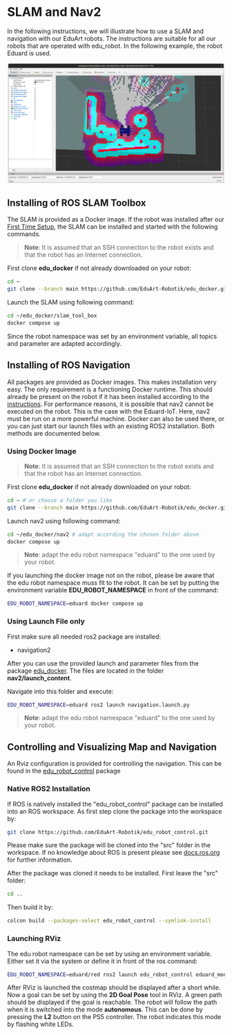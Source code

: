 # SLAM and Nav2

In the following instructions, we will illustrate how to use a SLAM and navigation with our EduArt robots. The instructions are suitable for all our robots that are operated with edu_robot. In the following example, the robot Eduard is used.

![](../image/eduard-nav2.png)

## Installing of ROS SLAM Toolbox

The SLAM is provided as a Docker image. If the robot was installed after our [First Time Setup](../setup/overview.md), the SLAM can be installed and started with the following commands.

> **Note**: It is assumed that an SSH connection to the robot exists and that the robot has an Internet connection.

First clone **edu_docker** if not already downloaded on your robot:

```bash
cd ~
git clone --branch main https://github.com/EduArt-Robotik/edu_docker.git
```

Launch the SLAM using following command:

```bash
cd ~/edu_docker/slam_tool_box
docker compose up
```

Since the robot namespace was set by an environment variable, all topics and parameter are adapted accordingly.

## Installing of ROS Navigation

All packages are provided as Docker images. This makes installation very easy. The only requirement is a functioning Docker runtime. This should already be present on the robot if it has been installed according to the [instructions](../setup/overview.md). For performance reasons, it is possible that nav2 cannot be executed on the robot. This is the case with the Eduard-IoT. Here, nav2 must be run on a more powerful machine. Docker can also be used there, or you can just start our launch files with an existing ROS2 installation. Both methods are documented below.

### Using Docker Image

> **Note**: It is assumed that an SSH connection to the robot exists and that the robot has an Internet connection.

First clone **edu_docker** if not already downloaded on your robot:

```bash
cd ~ # or choose a folder you like
git clone --branch main https://github.com/EduArt-Robotik/edu_docker.git
```

Launch nav2 using following command:

```bash
cd ~/edu_docker/nav2 # adapt according the chosen folder above.
docker compose up
```

> **Note**: adapt the edu robot namespace "eduard" to the one used by your robot.

If you launching the docker image not on the robot, please be aware that the edu robot namespace muss fit to the robot. It can be set by putting the environment variable **EDU_ROBOT_NAMESPACE** in front of the command:

```bash
EDU_ROBOT_NAMESPACE=eduard docker compose up
```

### Using Launch File only

First make sure all needed ros2 package are installed:

* navigation2

After you can use the provided launch and parameter files from the package [edu_docker](https://github.com/EduArt-Robotik/edu_docker). The files are located in the folder **nav2/launch_content**.

Navigate into this folder and execute:

```bash
EDU_ROBOT_NAMESPACE=eduard ros2 launch navigation.launch.py
```

> **Note**: adapt the edu robot namespace "eduard" to the one used by your robot.

## Controlling and Visualizing Map and Navigation

An Rviz configuration is provided for controlling the navigation. This can be found in the [edu_robot_control](https://github.com/EduArt-Robotik/edu_robot_control) package

### Native ROS2 Installation

If ROS is natively installed the "edu_robot_control" package can be installed into an ROS workspace. As first step clone the package into the workspace by:

```bash
git clone https://github.com/EduArt-Robotik/edu_robot_control.git
```

Please make sure the package will be cloned into the "src" folder in the workspace. If no knowledge about ROS is present please see [docs.ros.org](https://docs.ros.org/en/galactic/Tutorials/Beginner-Client-Libraries/Creating-A-Workspace/Creating-A-Workspace.html) for further information. 

After the package was cloned it needs to be installed. First leave the "src" folder:

```bash
cd ..
```

Then build it by:

```bash
colcon build --packages-select edu_robot_control --symlink-install
```

### Launching RViz

The edu robot namespace can be set by using an environment variable. Either set it via the system or define it in front of the ros command:

```bash
EDU_ROBOT_NAMESPACE=eduard/red ros2 launch edu_robot_control eduard_monitor_nav2.launch.py
```

After RViz is launched the costmap should be displayed after a short while. Now a goal can be set by using the **2D Goal Pose** tool in RViz. A green path should be displayed if the goal is reachable. The robot will follow the path when it is switched into the mode **autonomous**. This can be done by pressing the **L2** button on the PS5 controller. The robot indicates this mode by flashing white LEDs.
